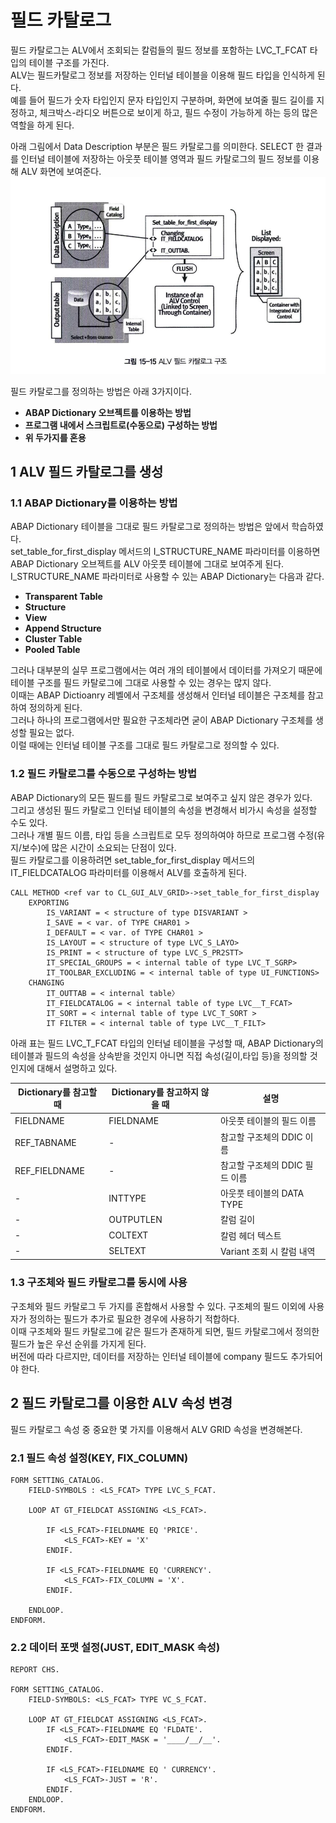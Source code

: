 # 필드 카탈로그
필드 카탈로그는 ALV에서 조회되는 칼럼들의 필드 정보를 포함하는 LVC_T_FCAT 타입의 테이블 구조를 가진다. <BR>
ALV는 필드카탈로그 정보를 저장하는 인터널 테이블을 이용해 필드 타입을 인식하게 된다. <BR>
예를 들어 필드가 숫자 타입인지 문자 타입인지 구분하며, 화면에 보여줄 필드 길이를 지정하고, 체크박스-라디오 버튼으로 보이게 하고, 필드 수정이 가능하게 하는 등의 많은 역할을 하게 된다.

아래 그림에서 Data Description 부분은 필드 카탈로그를 의미한다. SELECT 한 결과를 인터널 테이블에 저장하는 아웃풋 테이블 영역과 필드 카탈로그의 필드 정보를 이용해 ALV 화면에 보여준다.<br>
![](img/../../img/9-6.png)

필드 카탈로그를 정의하는 방법은 아래 3가지이다. <br>
- **ABAP Dictionary 오브젝트를 이용하는 방법**
- **프로그램 내에서 스크립트로(수동으로) 구성하는 방법**
- **위 두가지를 혼용**

## 1 ALV 필드 카탈로그를 생성
### 1.1 ABAP Dictionary를 이용하는 방법
ABAP Dictionary 테이블을 그대로 필드 카탈로그로 정의하는 방법은 앞에서 학습하였다. <br>
set_table_for_first_display 메서드의 I_STRUCTURE_NAME 파라미터를 이용하면 <BR>
ABAP Dictionary 오브젝트를 ALV 아웃풋 테이블에 그대로 보여주게 된다. <br>
I_STRUCTURE_NAME 파라미터로 사용할 수 있는 ABAP Dictionary는 다음과 같다.

- **Transparent Table**
- **Structure**
- **View**
- **Append Structure**
- **Cluster Table**
- **Pooled Table**

그러나 대부분의 실무 프로그램에서는 여러 개의 테이블에서 데이터를 가져오기 때문에 테이블 구조를 필드 카탈로그에 그대로 사용할 수 있는 경우는 많지 않다. <br>
이때는 ABAP Dictioanry 레벨에서 구조체를 생성해서 인터널 테이블은 구조체를 참고하여 정의하게 된다. <br>
그러나 하나의 프로그램에서만 필요한 구조체라면 굳이 ABAP Dictionary 구조체를 생성할 필요는 없다. <br>
이럴 때에는 인터널 테이블 구조를 그대로 필드 카탈로그로 정의할 수 있다.

### 1.2 필드 카탈로그를 수동으로 구성하는 방법
ABAP Dictionary의 모든 필드를 필드 카탈로그로 보여주고 싶지 않은 경우가 있다. <br>
그리고 생성된 필드 카탈로그 인터널 테이블의 속성을 변경해서 비가시 속성을 설정할 수도 있다. <br>
그러나 개별 필드 이름, 타입 등을 스크립트로 모두 정의하여야 하므로 프로그램 수정(유지/보수)에 많은 시간이 소요되는 단점이 있다. <br>
필드 카탈로그를 이용하려면 set_table_for_first_display 메서드의 IT_FIELDCATALOG 파라미터를 이용해서 ALV를 호출하게 된다.
```ABAP
CALL METHOD <ref var to CL_GUI_ALV_GRID>->set_table_for_first_display
    EXPORTING
        IS_VARIANT = < structure of type DISVARIANT >
        I_SAVE = < var. of TYPE CHAR01 >
        I_DEFAULT = < var. of TYPE CHAR01 >
        IS_LAYOUT = < structure of type LVC_S_LAYO>
        IS_PRINT = < structure of type LVC_S_PR2STT>
        IT_SPECIAL_GROUPS = < internal table of type LVC_T_SGRP> 
        IT_TOOLBAR_EXCLUDING = < internal table of type UI_FUNCTIONS>
    CHANGING
        IT_OUTTAB = < internal table〉      
        IT_FIELDCATALOG = < internal table of type LVC__T_FCAT> 
        IT_SORT = < internal table of type LVC_T_SORT >
        IT FILTER = < internal table of type LVC__T_FILT>
```

아래 표는 필드 LVC_T_FCAT 타입의 인터널 테이블을 구성할 때, ABAP Dictionary의 테이블과 필드의 속성을 상속받을 것인지 아니면 직접 속성(길이,타입 등)을 정의할 것인지에 대해서 설명하고 있다. <br>

|Dictionary를 참고할 때|Dictionary를 참고하지 않을 때|설명|
|------|---|---|
|FIELDNAME|FIELDNAME|아웃풋 테이블의 필드 이름|
|REF_TABNAME|-|참고할 구조체의 DDIC 이름|
|REF_FIELDNAME|-|참고할 구조체의 DDIC 필드 이름|
|-|INTTYPE|아웃풋 테이블의 DATA TYPE|
|-|OUTPUTLEN|칼럼 길이|
|-|COLTEXT|칼럼 헤더 텍스트|
|-|SELTEXT|Variant 조회 시 칼럼 내역|

### 1.3 구조체와 필드 카탈로그를 동시에 사용
구조체와 필드 카탈로그 두 가지를 혼합해서 사용할 수 있다. 구조체의 필드 이외에 사용자가 정의하는 필드가 추가로 필요한 경우에 사용하기 적합하다. <br>
이때 구조체와 필드 카탈로그에 같은 필드가 존재하게 되면, 필드 카탈로그에서 정의한 필드가 높은 우선 순위를 가지게 된다. <br>
버전에 따라 다르지만, 데이터를 저장하는 인터널 테이블에 company 필드도 추가되어야 한다.

## 2 필드 카탈로그를 이용한 ALV 속성 변경
필드 카탈로그 속성 중 중요한 몇 가지를 이용해서 ALV GRID 속성을 변경해본다.

### 2.1 필드 속성 설정(KEY, FIX_COLUMN)
```ABAP
FORM SETTING_CATALOG.
    FIELD-SYMBOLS : <LS_FCAT> TYPE LVC_S_FCAT.

    LOOP AT GT_FIELDCAT ASSIGNING <LS_FCAT>.

        IF <LS_FCAT>-FIELDNAME EQ 'PRICE'.
            <LS_FCAT>-KEY = 'X'
        ENDIF.

        IF <LS_FCAT>-FIELDNAME EQ 'CURRENCY'.
            <LS_FCAT>-FIX_COLUMN = 'X'.
        ENDIF.

    ENDLOOP.        
ENDFORM.                
```

### 2.2 데이터 포맷 설정(JUST, EDIT_MASK 속성)
```ABAP
REPORT CHS.

FORM SETTING_CATALOG.
    FIELD-SYMBOLS: <LS_FCAT> TYPE VC_S_FCAT.

    LOOP AT GT_FIELDCAT ASSIGNING <LS_FCAT>.
        IF <LS_FCAT>-FIELDNAME EQ 'FLDATE'.
            <LS_FCAT>-EDIT_MASK = '____/__/__'.
        ENDIF.

        IF <LS_FCAT>-FIELDNAME EQ ' CURRENCY'.
            <LS_FCAT>-JUST = 'R'.
        ENDIF.
    ENDLOOP.
ENDFORM.                            
```